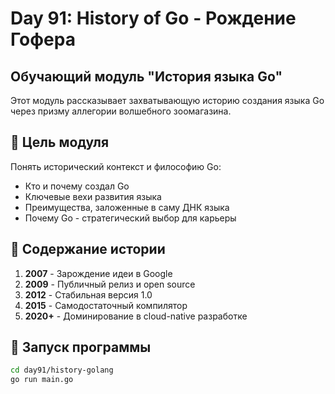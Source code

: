 # Day 91: History of Go - Рождение Гофера

## Обучающий модуль "История языка Go"

Этот модуль рассказывает захватывающую историю создания языка Go через призму аллегории волшебного зоомагазина.

## 🎯 Цель модуля

Понять исторический контекст и философию Go:
- Кто и почему создал Go
- Ключевые вехи развития языка
- Преимущества, заложенные в саму ДНК языка
- Почему Go - стратегический выбор для карьеры

## 📖 Содержание истории

1. **2007** - Зарождение идеи в Google
2. **2009** - Публичный релиз и open source
3. **2012** - Стабильная версия 1.0
4. **2015** - Самодостаточный компилятор
5. **2020+** - Доминирование в cloud-native разработке

## 🚀 Запуск программы

```bash
cd day91/history-golang
go run main.go
